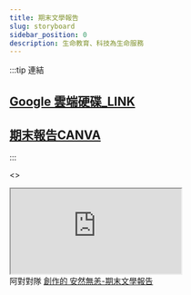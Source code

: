```yaml
---
title: 期末文學報告
slug: storyboard
sidebar_position: 0
description: 生命教育、科技為生命服務
---
```


:::tip 連結
## [Google 雲端硬碟_LINK](https://brid.gq/sas)  
  
## [期末報告CANVA](https://www.canva.com/design/DAFkB5_whDc/POOxGmh0P0lm2Vyuq56JFA/edit?utm_content=DAFkB5_whDc&utm_campaign=designshare&utm_medium=link2&utm_source=sharebutton)
:::


<>
  <div
    style={{
      position: "relative",
      width: "100%",
      height: 0,
      paddingTop: "56.2500%",
      paddingBottom: 0,
      boxShadow: "0 2px 8px 0 rgba(63,69,81,0.16)",
      marginTop: "1.6em",
      marginBottom: "0.9em",
      overflow: "hidden",
      borderRadius: 8,
      willChange: "transform"
    }}
  >
    <iframe
      loading="lazy"
      style={{
        position: "absolute",
        width: "100%",
        height: "100%",
        top: 0,
        left: 0,
        border: "none",
        padding: 0,
        margin: 0
      }}
      src="https://www.canva.com/design/DAFkB5_whDc/view?embed"
      allowFullScreen="allowfullscreen"
      allow="fullscreen"
    ></iframe>
  </div>
  阿對對隊      
  <a
    href="https://www.canva.com/design/DAFkB5_whDc/view?utm_content=DAFkB5_whDc&utm_campaign=designshare&utm_medium=embeds&utm_source=link"
    target="_blank"
    rel="noopener"
  >
    創作的 安然無恙-期末文學報告
  </a>
</>
